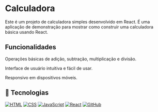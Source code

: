 <h1>Calculadora</h1>
Este é um projeto de calculadora simples desenvolvido em React. É uma aplicação de demonstração para mostrar como construir uma calculadora básica usando React.

<h2>Funcionalidades</h2>

Operações básicas de adição, subtração, multiplicação e divisão.

Interface de usuário intuitiva e fácil de usar.

Responsivo em dispositivos móveis.


<h2> 🚀 Tecnologias </h2>

[![HTML](https://img.shields.io/badge/--F24E1E?logo=html5&logoColor=ffffff)](https://developer.mozilla.org/pt-BR/docs/Web/HTML)
[![CSS](https://img.shields.io/badge/--1572B6?logo=css3&logoColor=ffffff)](https://developer.mozilla.org/pt-BR/docs/Web/CSS/)
[![JavaScript](https://img.shields.io/badge/--F7DF1E?logo=javascript&logoColor=000)](https://www.javascript.com/)
[![React](https://img.shields.io/badge/-ReactJs-61DAFB?logo=react&logoColor=white&style=for-the-badge)](https://react.dev/)
[![GitHub](https://img.shields.io/badge/--181717?logo=github&logoColor=ffffff)](https://github.com/)
